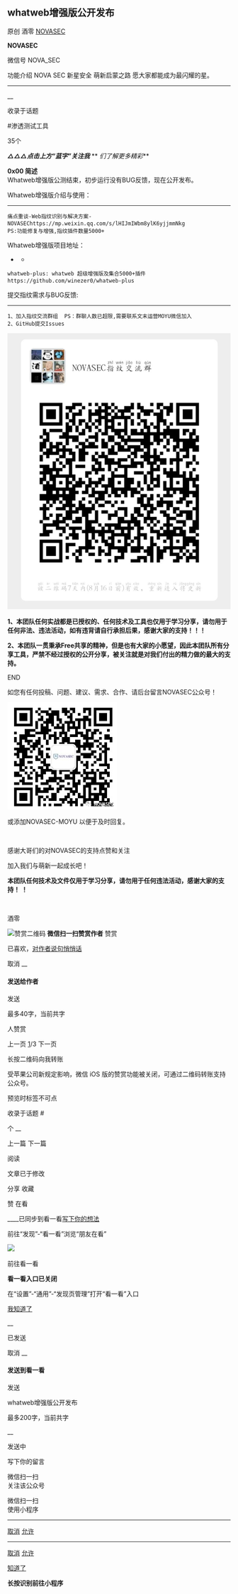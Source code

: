 ##  whatweb增强版公开发布

原创 酒零 [ NOVASEC ](javascript:void\(0\);)

**NOVASEC** ![]()

微信号 NOVA_SEC

功能介绍 NOVA SEC 新星安全 萌新启蒙之路 愿大家都能成为最闪耀的星。

____

__

收录于话题

#渗透测试工具

35个

  
**_△△△点击上方“蓝字”关注我_** ** _们了解更多精彩_**  
  
  
  
 **0x00 简述**  
Whatweb增强版公测结束，初步运行没有BUG反馈，现在公开发布。

Whatweb增强版介绍与使用：

  *   *   *   * 

    
    
    痛点重谈-Web指纹识别与解决方案-NOVASEChttps://mp.weixin.qq.com/s/lHIJmIWbm8ylK6yjjmmNkg  
    PS:功能修复与增强,指纹插件数量5000+

Whatweb增强版项目地址：  

  *   * 

    
    
    whatweb-plus: whatweb 超级增强版及集合5000+插件https://github.com/winezer0/whatweb-plus

提交指纹需求与BUG反馈:

  *   *   *   * 

    
    
    1、加入指纹交流群组  PS：群聊人数已超限,需要联系文末运营MOYU微信加入  
    2、GitHub提交Issues

  

![](https://raw.githubusercontent.com/tuchuang9/tc1/refs/heads/main/public/20210809163805.png)

  

 **1、本团队任何实战都是已授权的、任何技术及工具也仅用于学习分享，请勿用于任何非法、违法活动，如有违背请自行承担后果，感谢大家的支持！！！**

  

**2、本团队一贯秉承Free共享的精神，但是也有大家的小愿望，因此本团队所有分享工具，严禁不经过授权的公开分享，被关注就是对我们付出的精力做的最大的支持。**

  

  

END

  
  

如您有任何投稿、问题、建议、需求、合作、请后台留言NOVASEC公众号！

![](https://raw.githubusercontent.com/tuchuang9/tc1/refs/heads/main/public/20210809163811.png)

或添加NOVASEC-MOYU 以便于及时回复。  

![]()

  

感谢大哥们的对NOVASEC的支持点赞和关注

加入我们与萌新一起成长吧！

  

 **本团队任何技术及文件仅用于学习分享，请勿用于任何违法活动，感谢大家的支持！ ！**

  
  

  

  

![]()

酒零

![赞赏二维码]() **微信扫一扫赞赏作者** 赞赏

已喜欢，[对作者说句悄悄话](javascript:;)

取消 __

#### 发送给作者

发送

最多40字，当前共字

[](javascript:;) 人赞赏

上一页 [1](javascript:;)/3 下一页

长按二维码向我转账

受苹果公司新规定影响，微信 iOS 版的赞赏功能被关闭，可通过二维码转账支持公众号。

预览时标签不可点

收录于话题 #

个 __

上一篇 下一篇

阅读

文章已于修改

分享 收藏

赞 在看

____已同步到看一看[写下你的想法](javascript:;)

前往“发现”-“看一看”浏览“朋友在看”

![](//res.wx.qq.com/mmbizwap/zh_CN/htmledition/images/pic/appmsg/pic_like_comment55871f.png)

前往看一看

**看一看入口已关闭**

在“设置”-“通用”-“发现页管理”打开“看一看”入口

[我知道了](javascript:;)

__

已发送

取消 __

####  发送到看一看

发送

whatweb增强版公开发布

最多200字，当前共字

__

发送中

写下你的留言

微信扫一扫  
关注该公众号

微信扫一扫  
使用小程序

****

[取消](javascript:void\(0\);) [允许](javascript:void\(0\);)

****

[取消](javascript:void\(0\);) [允许](javascript:void\(0\);)

[知道了](javascript:;)

**长按识别前往小程序**

![]()

